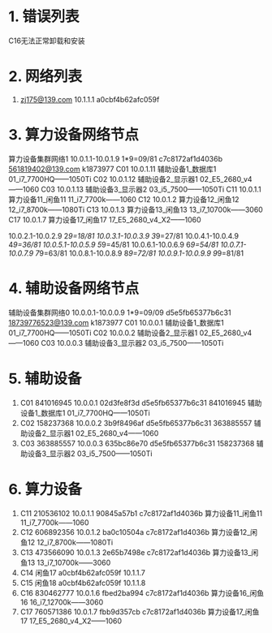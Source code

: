# 1. 错误列表

C16无法正常卸载和安装

# 2. 网络列表

1. zj175@139.com   10.1.1.1    a0cbf4b62afc059f


# 3. 算力设备网络节点

算力设备集群网络1    10.0.1.1-10.0.1.9   1*9=09/81   c7c8172af1d4036b    561819402@139.com    k1873977
C01 10.0.1.11   辅助设备1_数据库1   01_i7_7700HQ——1050Ti
C02 10.0.1.12   辅助设备2_显示器1   02_E5_2680_v4——1060
C03 10.0.1.13   辅助设备3_显示器2   03_i5_7500——1050Ti
C11 10.0.1.1    算力设备11_闲鱼11   11_i7_7700k——1060
C12 10.0.1.2    算力设备12_闲鱼12   12_i7_8700k——1080Ti
C13 10.0.1.3    算力设备13_闲鱼13   13_i7_10700k——3060
C17 10.0.1.7    算力设备17_闲鱼17   17_E5_2680_v4_X2——1060


10.0.2.1-10.0.2.9   2*9=18/81
10.0.3.1-10.0.3.9   3*9=27/81
10.0.4.1-10.0.4.9   4*9=36/81
10.0.5.1-10.0.5.9   5*9=45/81
10.0.6.1-10.0.6.9   6*9=54/81
10.0.7.1-10.0.7.9   7*9=63/81
10.0.8.1-10.0.8.9   8*9=72/81
10.0.9.1-10.0.9.9   9*9=81/81

# 4. 辅助设备网络节点

辅助设备集群网络0    10.0.0.1-10.0.0.9   1*9=09/09   d5e5fb65377b6c31   18739776523@139.com  k1873977
C01 10.0.0.1    辅助设备1_数据库1   01_i7_7700HQ——1050Ti
C02 10.0.0.2    辅助设备2_显示器1   02_E5_2680_v4——1060
C03 10.0.0.3    辅助设备3_显示器2   03_i5_7500——1050Ti


# 5. 辅助设备

1. C01  841016945   10.0.0.1    02d3fe8f3d    d5e5fb65377b6c31    841016945   辅助设备1_数据库1 01_i7_7700HQ——1050Ti
2. C02  158237368   10.0.0.2    3b9f8496af    d5e5fb65377b6c31    363885557   辅助设备2_显示器1 02_E5_2680_v4——1060
3. C03  363885557   10.0.0.3    635bc86e70    d5e5fb65377b6c31    158237368   辅助设备3_显示器2 03_i5_7500——1050Ti

# 6. 算力设备

1. C11  210536102   10.0.1.1    90845a57b1  c7c8172af1d4036b    算力设备11_闲鱼11   11_i7_7700k——1060
2. C12  606892356   10.0.1.2    ba0c10504a  c7c8172af1d4036b    算力设备12_闲鱼12   12_i7_8700k——1080Ti
3. C13  473566090   10.0.1.3    2e65b7498e  c7c8172af1d4036b    算力设备13_闲鱼13   13_i7_10700k——3060
4. C14 闲鱼17  a0cbf4b62afc059f    10.1.1.7
5. C15 闲鱼18  a0cbf4b62afc059f    10.1.1.8
6. C16  830462777   10.0.1.6    fbed2ba994  c7c8172af1d4036b    算力设备16_闲鱼16   16_i7_12700k——3060
7. C17  760571386   10.0.1.7    fbb9d357cb  c7c8172af1d4036b    算力设备17_闲鱼17   17_E5_2680_v4_X2——1060
